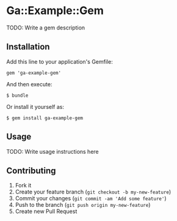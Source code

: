 # Ga::Example::Gem

TODO: Write a gem description

## Installation

Add this line to your application's Gemfile:

    gem 'ga-example-gem'

And then execute:

    $ bundle

Or install it yourself as:

    $ gem install ga-example-gem

## Usage

TODO: Write usage instructions here

## Contributing

1. Fork it
2. Create your feature branch (`git checkout -b my-new-feature`)
3. Commit your changes (`git commit -am 'Add some feature'`)
4. Push to the branch (`git push origin my-new-feature`)
5. Create new Pull Request
